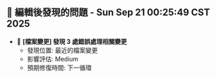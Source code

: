 ## 🚨 編輯後發現的問題 - Sun Sep 21 00:25:49 CST 2025

- 🔄 **[檔案變更] 發現        3 處錯誤處理相關變更**
  - 發現位置: 最近的檔案變更
  - 影響評估: Medium
  - 預期修復時間: 下一循環

